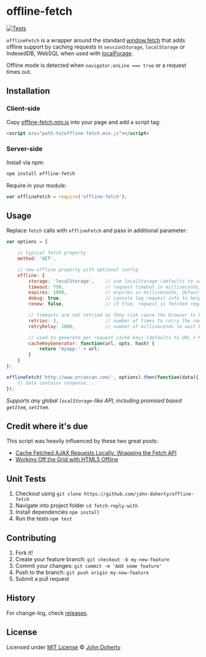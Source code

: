 # offline-fetch

[![Tests](https://github.com/john-doherty/offline-fetch/actions/workflows/ci.yml/badge.svg)](https://github.com/john-doherty/offline-fetch/actions/workflows/ci.yml)

`offlineFetch` is a wrapper around the standard [window.fetch](https://davidwalsh.name/fetch) that adds offline support by caching requests in `sessionStorage`, `localStorage` or IndexedDB, WebSQL when used with [localForage](https://github.com/localForage/localForage).

Offline mode is detected when `navigator.onLine === true` or a request times out.

## Installation

### Client-side

Copy [offline-fetch.min.js](dist/offline-fetch.min.js) into your page and add a script tag:

```html
<script src="path-to/offline-fetch.min.js"></script>
```

### Server-side

Install via npm:

```bash
npm install offline-fetch
```

Require in your module:

```js
var offlineFetch = require('offline-fetch');
```

## Usage

Replace `fetch` calls with `offlineFetch` and pass in additional parameter:

```js
var options = {

    // typical fetch property
    method: 'GET',

    // new offline property with optional config
    offline: {
        storage: 'localStorage',    // use localStorage (defaults to sessionStorage)
        timeout: 750,               // request timeout in milliseconds, defaults 730ms
        expires: 1000,              // expires in milliseconds, defaults 1000ms (set to -1 to check for updates with every request)
        debug: true,                // console log request info to help with debugging
        renew: false,               // if true, request is fetched regardless of expire state. Response is and added to cache

        // timeouts are not retried as they risk cause the browser to hang
        retries: 3,                 // number of times to retry the request before considering it failed, default 3 (timeouts are not retried)
        retryDelay: 1000,           // number of milliseconds to wait between each retry

        // used to generate per request cache keys (defaults to URL + METHOD hash if not provided)
        cacheKeyGenerator: function(url, opts, hash) {
            return 'myapp:' + url;
        }
    }
};

offlineFetch('http://www.orcascan.com/', options).then(function(data){
    // data contains response...
});
```

_Supports any global `localStorage`-like API, including promised based `getItem`, `setItem`._

## Credit where it's due

This script was heavily influenced by these two great posts:
 * [Cache Fetched AJAX Requests Locally: Wrapping the Fetch API](https://www.sitepoint.com/cache-fetched-ajax-requests/)
 * [Working Off the Grid with HTML5 Offline](https://www.html5rocks.com/en/mobile/workingoffthegrid/)

## Unit Tests

1. Checkout using `git clone https://github.com/john-doherty/offline-fetch`
2. Navigate into project folder `cd fetch-reply-with`
3. Install dependencies `npm install`
4. Run the tests `npm test`

## Contributing

1. Fork it!
2. Create your feature branch: `git checkout -b my-new-feature`
3. Commit your changes: `git commit -m 'Add some feature'`
4. Push to the branch: `git push origin my-new-feature`
5. Submit a pull request

## History

For change-log, check [releases](https://github.com/john-doherty/offline-fetch/releases).

## License

Licensed under [MIT License](LICENSE) &copy; [John Doherty](https://twitter.com/mrJohnDoherty)